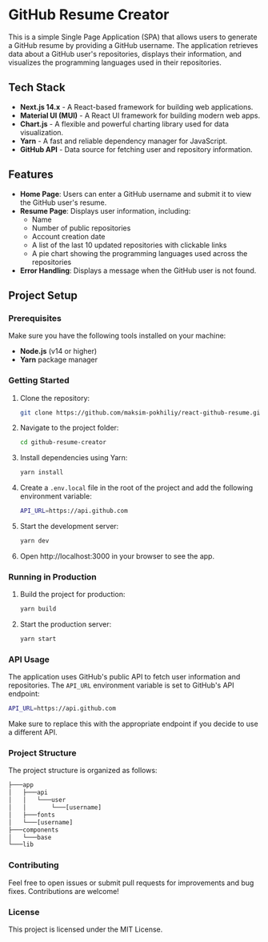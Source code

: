 # GitHub Resume Creator

This is a simple Single Page Application (SPA) that allows users to generate a GitHub resume by providing a GitHub username. The application retrieves data about a GitHub user's repositories, displays their information, and visualizes the programming languages used in their repositories.

## Tech Stack

- **Next.js 14.x** - A React-based framework for building web applications.
- **Material UI (MUI)** - A React UI framework for building modern web apps.
- **Chart.js** - A flexible and powerful charting library used for data visualization.
- **Yarn** - A fast and reliable dependency manager for JavaScript.
- **GitHub API** - Data source for fetching user and repository information.

## Features

- **Home Page**: Users can enter a GitHub username and submit it to view the GitHub user's resume.
- **Resume Page**: Displays user information, including:
  - Name
  - Number of public repositories
  - Account creation date
  - A list of the last 10 updated repositories with clickable links
  - A pie chart showing the programming languages used across the repositories
- **Error Handling**: Displays a message when the GitHub user is not found.

## Project Setup

### Prerequisites

Make sure you have the following tools installed on your machine:

- **Node.js** (v14 or higher)
- **Yarn** package manager

### Getting Started

1. Clone the repository:

   ```bash
   git clone https://github.com/maksim-pokhiliy/react-github-resume.git
   ```

2. Navigate to the project folder:

   ```bash
   cd github-resume-creator
   ```

3. Install dependencies using Yarn:

   ```bash
   yarn install
   ```

4. Create a `.env.local` file in the root of the project and add the following environment variable:

   ```bash
   API_URL=https://api.github.com
   ```

5. Start the development server:

   ```bash
   yarn dev
   ```

6. Open http://localhost:3000 in your browser to see the app.

### Running in Production

1. Build the project for production:

   ```bash
   yarn build
   ```

2. Start the production server:

   ```bash
   yarn start
   ```

### API Usage

The application uses GitHub's public API to fetch user information and repositories. The `API_URL` environment variable is set to GitHub's API endpoint:

```bash
API_URL=https://api.github.com
```

Make sure to replace this with the appropriate endpoint if you decide to use a different API.

### Project Structure

The project structure is organized as follows:

```php
├───app
│   ├───api
│   │   └───user
│   │       └───[username]
│   ├───fonts
│   └───[username]
├───components
│   └───base
└───lib
```

### Contributing

Feel free to open issues or submit pull requests for improvements and bug fixes. Contributions are welcome!

### License

This project is licensed under the MIT License.
